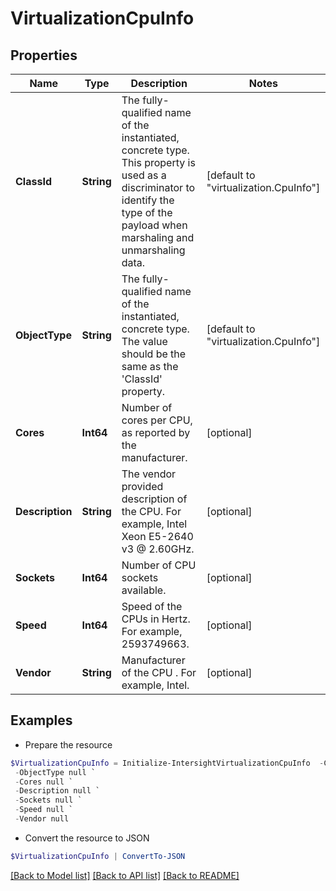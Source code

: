 # VirtualizationCpuInfo
## Properties

Name | Type | Description | Notes
------------ | ------------- | ------------- | -------------
**ClassId** | **String** | The fully-qualified name of the instantiated, concrete type. This property is used as a discriminator to identify the type of the payload when marshaling and unmarshaling data. | [default to "virtualization.CpuInfo"]
**ObjectType** | **String** | The fully-qualified name of the instantiated, concrete type. The value should be the same as the &#39;ClassId&#39; property. | [default to "virtualization.CpuInfo"]
**Cores** | **Int64** | Number of cores per CPU, as reported by the manufacturer. | [optional] 
**Description** | **String** | The vendor provided description of the CPU. For example, Intel Xeon E5-2640 v3 @ 2.60GHz. | [optional] 
**Sockets** | **Int64** | Number of CPU sockets available. | [optional] 
**Speed** | **Int64** | Speed of the CPUs in Hertz. For example, 2593749663. | [optional] 
**Vendor** | **String** | Manufacturer of the CPU . For example, Intel. | [optional] 

## Examples

- Prepare the resource
```powershell
$VirtualizationCpuInfo = Initialize-IntersightVirtualizationCpuInfo  -ClassId null `
 -ObjectType null `
 -Cores null `
 -Description null `
 -Sockets null `
 -Speed null `
 -Vendor null
```

- Convert the resource to JSON
```powershell
$VirtualizationCpuInfo | ConvertTo-JSON
```

[[Back to Model list]](../README.md#documentation-for-models) [[Back to API list]](../README.md#documentation-for-api-endpoints) [[Back to README]](../README.md)

